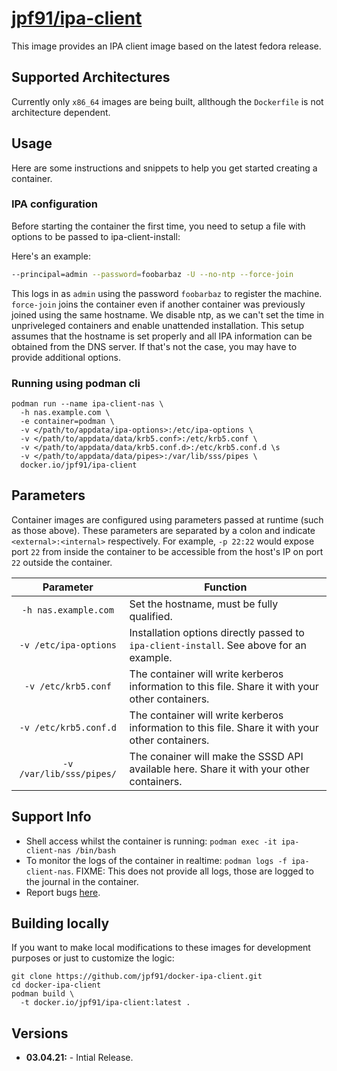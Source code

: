 # [jpf91/ipa-client](https://github.com/jpf91/docker-ipa-client)

This image provides an IPA client image based on the latest fedora release.

## Supported Architectures

Currently only `x86_64` images are being built, allthough the `Dockerfile` is not architecture dependent.

## Usage

Here are some instructions and snippets to help you get started creating a container.

### IPA configuration

Before starting the container the first time, you need to setup a file with options to be passed to ipa-client-install:

Here's an example:
```bash
--principal=admin --password=foobarbaz -U --no-ntp --force-join
```

This logs in as `admin` using the password `foobarbaz` to register the machine. `force-join` joins the container
even if another container was previously joined using the same hostname. We disable ntp, as we can't set the
time in unpriveleged containers and enable unattended installation. This setup assumes that the hostname is
set properly and all IPA information can be obtained from the DNS server. If that's not the case, you may
have to provide additional options.


### Running using podman cli

```
podman run --name ipa-client-nas \
  -h nas.example.com \
  -e container=podman \
  -v </path/to/appdata/ipa-options>:/etc/ipa-options \
  -v </path/to/appdata/data/krb5.conf>:/etc/krb5.conf \
  -v </path/to/appdata/data/krb5.conf.d>:/etc/krb5.conf.d \s
  -v </path/to/appdata/data/pipes>:/var/lib/sss/pipes \
  docker.io/jpf91/ipa-client
```

## Parameters

Container images are configured using parameters passed at runtime (such as those above). These parameters are separated by a colon and indicate `<external>:<internal>` respectively. For example, `-p 22:22` would expose port `22` from inside the container to be accessible from the host's IP on port `22` outside the container.

| Parameter | Function |
| :----: | --- |
| `-h nas.example.com` | Set the hostname, must be fully qualified. |
| `-v /etc/ipa-options` | Installation options directly passed to `ipa-client-install`. See above for an example. |
| `-v /etc/krb5.conf` | The container will write kerberos information to this file. Share it with your other containers. |
| `-v /etc/krb5.conf.d` | The container will write kerberos information to this file. Share it with your other containers. |
| `-v /var/lib/sss/pipes/` | The conainer will make the SSSD API available here. Share it with your other containers. |

## Support Info

* Shell access whilst the container is running: `podman exec -it ipa-client-nas /bin/bash`
* To monitor the logs of the container in realtime: `podman logs -f ipa-client-nas`. FIXME: This does not provide all logs, those are logged to the journal in the container.
* Report bugs [here](https://github.com/jpf91/docker-ipa-client).

## Building locally

If you want to make local modifications to these images for development purposes or just to customize the logic:
```
git clone https://github.com/jpf91/docker-ipa-client.git
cd docker-ipa-client
podman build \
  -t docker.io/jpf91/ipa-client:latest .
```

## Versions

* **03.04.21:** - Intial Release.